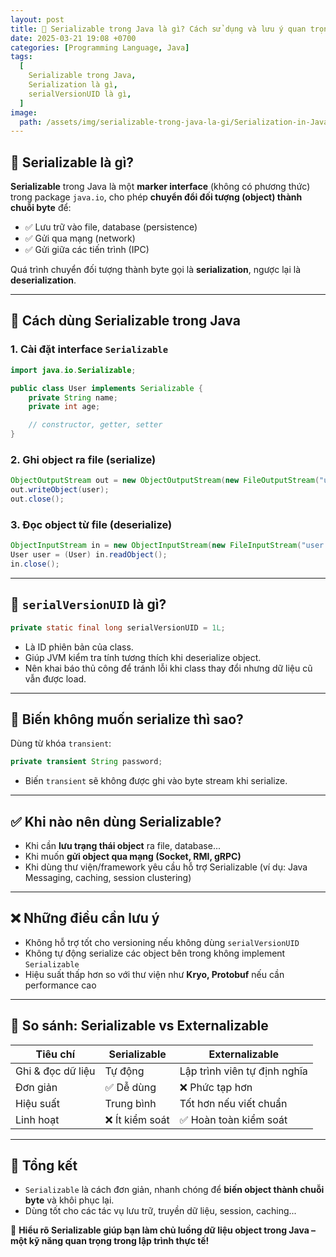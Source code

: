 ```yaml
---
layout: post
title: 🧩 Serializable trong Java là gì? Cách sử dụng và lưu ý quan trọng
date: 2025-03-21 19:08 +0700
categories: [Programming Language, Java]
tags:
  [
    Serializable trong Java,
    Serialization là gì,
    serialVersionUID là gì,
  ]
image:
  path: /assets/img/serializable-trong-java-la-gi/Serialization-in-Java.jpg
---
```


## 🎯 Serializable là gì?
**Serializable** trong Java là một **marker interface** (không có phương thức) trong package `java.io`, cho phép **chuyển đổi đối tượng (object) thành chuỗi byte** để:

- ✅ Lưu trữ vào file, database (persistence)
- ✅ Gửi qua mạng (network)
- ✅ Gửi giữa các tiến trình (IPC)

Quá trình chuyển đối tượng thành byte gọi là **serialization**, ngược lại là **deserialization**.

---

## 🔧 Cách dùng Serializable trong Java

### 1. Cài đặt interface `Serializable`
```java
import java.io.Serializable;

public class User implements Serializable {
    private String name;
    private int age;

    // constructor, getter, setter
}
```

### 2. Ghi object ra file (serialize)
```java
ObjectOutputStream out = new ObjectOutputStream(new FileOutputStream("user.ser"));
out.writeObject(user);
out.close();
```

### 3. Đọc object từ file (deserialize)
```java
ObjectInputStream in = new ObjectInputStream(new FileInputStream("user.ser"));
User user = (User) in.readObject();
in.close();
```

---

## 📌 `serialVersionUID` là gì?
```java
private static final long serialVersionUID = 1L;
```
- Là ID phiên bản của class.
- Giúp JVM kiểm tra tính tương thích khi deserialize object.
- Nên khai báo thủ công để tránh lỗi khi class thay đổi nhưng dữ liệu cũ vẫn được load.

---

## 🚫 Biến không muốn serialize thì sao?
Dùng từ khóa `transient`:
```java
private transient String password;
```
- Biến `transient` sẽ không được ghi vào byte stream khi serialize.

---

## ✅ Khi nào nên dùng Serializable?
- Khi cần **lưu trạng thái object** ra file, database...
- Khi muốn **gửi object qua mạng (Socket, RMI, gRPC)**
- Khi dùng thư viện/framework yêu cầu hỗ trợ Serializable (ví dụ: Java Messaging, caching, session clustering)

---

## ❌ Những điều cần lưu ý
- Không hỗ trợ tốt cho versioning nếu không dùng `serialVersionUID`
- Không tự động serialize các object bên trong không implement `Serializable`
- Hiệu suất thấp hơn so với thư viện như **Kryo, Protobuf** nếu cần performance cao

---

## 🧠 So sánh: Serializable vs Externalizable

| Tiêu chí             | Serializable        | Externalizable        |
|----------------------|---------------------|------------------------|
| Ghi & đọc dữ liệu    | Tự động             | Lập trình viên tự định nghĩa |
| Đơn giản             | ✅ Dễ dùng          | ❌ Phức tạp hơn         |
| Hiệu suất            | Trung bình          | Tốt hơn nếu viết chuẩn |
| Linh hoạt            | ❌ Ít kiểm soát      | ✅ Hoàn toàn kiểm soát |

---

## 🧠 Tổng kết
- `Serializable` là cách đơn giản, nhanh chóng để **biến object thành chuỗi byte** và khôi phục lại.
- Dùng tốt cho các tác vụ lưu trữ, truyền dữ liệu, session, caching...

🚀 **Hiểu rõ Serializable giúp bạn làm chủ luồng dữ liệu object trong Java – một kỹ năng quan trọng trong lập trình thực tế!**